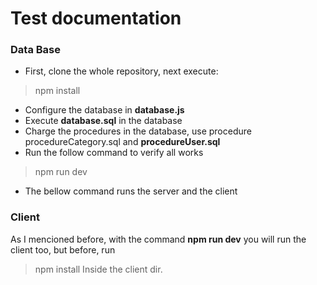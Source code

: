# Test documentation

### Data Base
- First, clone the whole repository, next execute:
> npm install

- Configure the database in **database.js**
- Execute **database.sql** in the database
- Charge the procedures in the database, use procedure procedureCategory.sql and **procedureUser.sql**
- Run the follow command to verify all works
> npm run dev
- The bellow command runs the server and the client

### Client
As I mencioned before, with the command **npm run dev** you will run the client too, but before, run
> npm install
Inside the client dir.